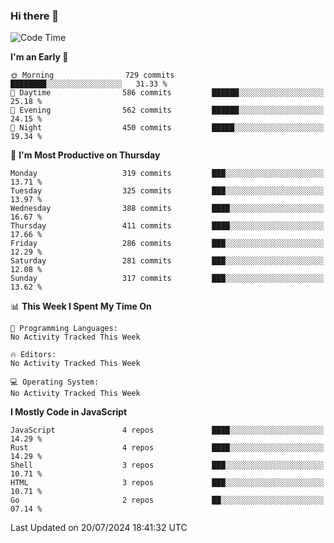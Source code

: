 ### Hi there 👋
<!--START_SECTION:waka-->
![Code Time](http://img.shields.io/badge/Code%20Time-331%20hrs%208%20mins-blue)

**I'm an Early 🐤** 

```text
🌞 Morning                729 commits         ████████░░░░░░░░░░░░░░░░░   31.33 % 
🌆 Daytime                586 commits         ██████░░░░░░░░░░░░░░░░░░░   25.18 % 
🌃 Evening                562 commits         ██████░░░░░░░░░░░░░░░░░░░   24.15 % 
🌙 Night                  450 commits         █████░░░░░░░░░░░░░░░░░░░░   19.34 % 
```
📅 **I'm Most Productive on Thursday** 

```text
Monday                   319 commits         ███░░░░░░░░░░░░░░░░░░░░░░   13.71 % 
Tuesday                  325 commits         ███░░░░░░░░░░░░░░░░░░░░░░   13.97 % 
Wednesday                388 commits         ████░░░░░░░░░░░░░░░░░░░░░   16.67 % 
Thursday                 411 commits         ████░░░░░░░░░░░░░░░░░░░░░   17.66 % 
Friday                   286 commits         ███░░░░░░░░░░░░░░░░░░░░░░   12.29 % 
Saturday                 281 commits         ███░░░░░░░░░░░░░░░░░░░░░░   12.08 % 
Sunday                   317 commits         ███░░░░░░░░░░░░░░░░░░░░░░   13.62 % 
```


📊 **This Week I Spent My Time On** 

```text
💬 Programming Languages: 
No Activity Tracked This Week

🔥 Editors: 
No Activity Tracked This Week

💻 Operating System: 
No Activity Tracked This Week
```

**I Mostly Code in JavaScript** 

```text
JavaScript               4 repos             ████░░░░░░░░░░░░░░░░░░░░░   14.29 % 
Rust                     4 repos             ████░░░░░░░░░░░░░░░░░░░░░   14.29 % 
Shell                    3 repos             ███░░░░░░░░░░░░░░░░░░░░░░   10.71 % 
HTML                     3 repos             ███░░░░░░░░░░░░░░░░░░░░░░   10.71 % 
Go                       2 repos             ██░░░░░░░░░░░░░░░░░░░░░░░   07.14 % 
```




 Last Updated on 20/07/2024 18:41:32 UTC
<!--END_SECTION:waka-->

<!--
**YoganshSharma/YoganshSharma** is a ✨ _special_ ✨ repository because its `README.md` (this file) appears on your GitHub profile.

Here are some ideas to get you started:

- 🔭 I’m currently working on ...
- 🌱 I’m currently learning ...
- 👯 I’m looking to collaborate on ...
- 🤔 I’m looking for help with ...
- 💬 Ask me about ...
- 📫 How to reach me: ...
- 😄 Pronouns: ...
- ⚡ Fun fact: ...
-->
